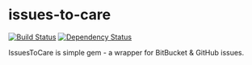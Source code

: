 issues-to-care
==============
[![Build Status](https://travis-ci.org/vforge/issues-to-care.png)](https://travis-ci.org/vforge/issues-to-care)
[![Dependency Status](https://gemnasium.com/vforge/issues-to-care.png)](https://gemnasium.com/vforge/issues-to-care)

IssuesToCare is simple gem - a wrapper for BitBucket &amp; GitHub issues.
